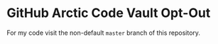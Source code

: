 # GitHub Arctic Code Vault Opt-Out

For my code visit the non-default `master` branch of this repository.
